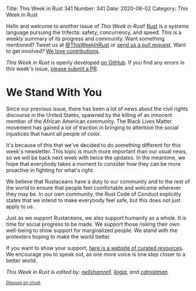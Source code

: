 Title: This Week in Rust 341
Number: 341
Date: 2020-06-02
Category: This Week in Rust

Hello and welcome to another issue of *This Week in Rust*!
[Rust](http://rust-lang.org) is a systems language pursuing the trifecta: safety, concurrency, and speed.
This is a weekly summary of its progress and community.
Want something mentioned? Tweet us at [@ThisWeekInRust](https://twitter.com/ThisWeekInRust) or [send us a pull request](https://github.com/cmr/this-week-in-rust).
Want to get involved? [We love contributions](https://github.com/rust-lang/rust/blob/master/CONTRIBUTING.md).

*This Week in Rust* is openly developed [on GitHub](https://github.com/cmr/this-week-in-rust).
If you find any errors in this week's issue, [please submit a PR](https://github.com/cmr/this-week-in-rust/pulls).

# We Stand With You

Since our previous issue, there has been a lot of news about the civil
rights discourse in the United States, spawned by the killing of an innocent
member of the African American community. The Black Lives Matter movement has
gained a lot of traction in bringing to attention the social injustices that
haunt all people of color.

It's because of this that we've decided to do something different for this
week's newsletter. This topic is much more important than our usual news, so
we will be back next week with twice the updates. In the meantime, we hope
that everybody takes a moment to consider how they can be more proactive in
fighting for what's right.

We believe that Rustaceans have a duty to our community and to the rest of
the world to ensure that people feel comfortable and welcome wherever they
may be. In our own community, the Rust Code of Conduct explicitly states that
we intend to make everybody feel safe, but this does not just apply to us.

Just as we support Rustaceans, we also support humanity as a whole. It is time
for social progress to be made. We support those risking their own well-being
to show support for marginalized people. We stand with the protesters hoping
to make the world better.

If you want to show your support,
[here is a website of curated resources](https://blacklivesmatters.carrd.co/).
We encourage you to speak out, as one more voice is one step closer to a
better world.

*This Week in Rust is edited by: [nellshamrell](https://github.com/nellshamrell), [llogiq](https://github.com/llogiq), and [cdmistman](https://github.com/cdmistman).*

<small>[Discuss on r/rust](https://www.reddit.com/r/rust/comments/grs1ql/this_week_in_rust_340/).</small>

